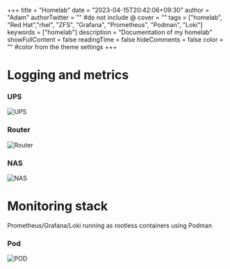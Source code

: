 +++
title = "Homelab"
date = "2023-04-15T20:42:06+09:30"
author = "Adam"
authorTwitter = "" #do not include @
cover = ""
tags = ["homelab", "Red Hat","rhel", "ZFS", "Grafana", "Prometheus", "Podman", "Loki"]
keywords = ["homelab"]
description = "Documentation of my homelab"
showFullContent = false
readingTime = false
hideComments = false
color = "" #color from the theme settings
+++

# Logging and metrics
### UPS
![UPS](../UPS-2023-04-01_213311.png)
### Router
![Router](../Router-2023-04-01_212959.png)
### NAS
![NAS](../NAS-2023-04-01_213149.png)

# Monitoring stack
Prometheus/Grafana/Loki running as rootless containers using Podman
### Pod
![POD](../Monitoring_Stack-2023-04-01_214146.png)